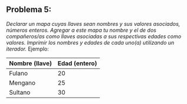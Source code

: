 ## Problema 5:

*Declarar un mapa cuyas llaves sean nombres y sus valores asociados, números enteros. Agregar a este mapa tu nombre y el de dos compañeros/as como llaves asociadas a sus respectivas edades como valores. Imprimir los nombres y edades de cada uno(a) utilizando un iterador.*
Ejemplo:

| Nombre (llave) | Edad (entero)|
|----------------|---------------|
| Fulano | 20 |
| Mengano | 25 |
| Sultano | 30 |
